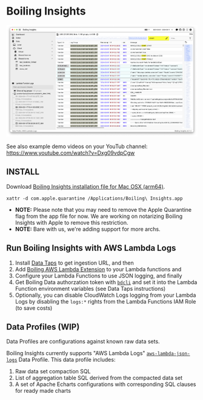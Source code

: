 # Boiling Insights

<p align="center">
  <img src="img/2024-09-11__BoilingInsights_screenshot.png" title="Boiling Insights Example Screenshot">
</p>

See also example demo videos on your YouTub channel: https://www.youtube.com/watch?v=Dxg09vdpCgw

## INSTALL

Download [Boiling Insights installation file for Mac OSX (arm64)](BoilingInsights-0.7.4-arm64.dmg).

```shell
xattr -d com.apple.quarantine /Applications/Boiling\ Insights.app
```

- **NOTE:** Please note that you may need to remove the Apple Quarantine flag from the app file for now. We are working on notarizing Boiling Insights with Apple to remove this restriction.
- **NOTE:** Bare with us, we're adding support for more archs.

## Run Boiling Insights with AWS Lambda Logs

1. Install [Data Taps](https://github.com/boilingdata/data-taps-template) to get ingestion URL, and then
2. Add [Boiling AWS Lambda Extension](https://github.com/dforsber/data-taps-lambda-extension) to your Lambda functions and
3. Configure your Lambda Functions to use JSON logging, and finally
4. Get Boiling Data authorzation token with [`bdcli`](https://github.com/boilingdata/boilingdata-bdcli) and set it into the Lambda Function environment variables (see Data Taps instructions)
5. Optionally, you can disable CloudWatch Logs logging from your Lambda Logs by disabling the `logs:*` rights from the Lambda Functions IAM Role (to save costs)

## Data Profiles (WIP)

Data Profiles are configurations against known raw data sets.

Boiling Insights currently supports "AWS Lambda Logs" [`aws-lambda-json-logs`](data-profiles/aws-lambda-json-logs/) Data Profile. This data profile includes:

1. Raw data set compaction SQL
2. List of aggregation table SQL derived from the compacted data set
3. A set of Apache Echarts configurations with corresponding SQL clauses for ready made charts
